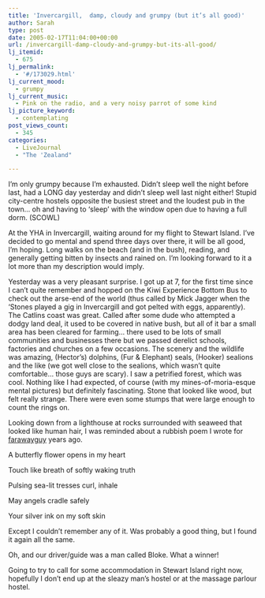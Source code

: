 ```yaml
---
title: 'Invercargill,  damp, cloudy and grumpy (but it’s all good)'
author: Sarah
type: post
date: 2005-02-17T11:04:00+00:00
url: /invercargill-damp-cloudy-and-grumpy-but-its-all-good/
lj_itemid:
  - 675
lj_permalink:
  - '#/173029.html'
lj_current_mood:
  - grumpy
lj_current_music:
  - Pink on the radio, and a very noisy parrot of some kind
lj_picture_keyword:
  - contemplating
post_views_count:
  - 345
categories:
  - LiveJournal
  - "The 'Zealand"

---
```

I&#8217;m only grumpy because I&#8217;m exhausted. Didn&#8217;t sleep well the night before last, had a LONG day yesterday and didn&#8217;t sleep well last night either! Stupid city-centre hostels opposite the busiest street and the loudest pub in the town&#8230; oh and having to &#8216;sleep&#8217; with the window open due to having a full dorm. (SCOWL)
  
At the YHA in Invercargill, waiting around for my flight to Stewart Island. I&#8217;ve decided to go mental and spend three days over there, it will be all good, I&#8217;m hoping. Long walks on the beach (and in the bush), reading, and generally getting bitten by insects and rained on. I&#8217;m looking forward to it a lot more than my description would imply.
  
Yesterday was a very pleasant surprise. I got up at 7, for the first time since I can&#8217;t quite remember and hopped on the Kiwi Experience Bottom Bus to check out the arse-end of the world (thus called by Mick Jagger when the &#8216;Stones played a gig in Invercargill and got pelted with eggs, apparently). The Catlins coast was great. Called after some dude who attempted a dodgy land deal, it used to be covered in native bush, but all of it bar a small area has been cleared for farming&#8230; there used to be lots of small communities and businesses there but we passed derelict schools, factories and churches on a few occasions. The scenery and the wildlife was amazing, (Hector&#8217;s) dolphins, (Fur & Elephant) seals, (Hooker) sealions and the like (we got well close to the sealions, which wasn&#8217;t quite comfortable&#8230; those guys are scary). I saw a petrified forest, which was cool. Nothing like I had expected, of course (with my mines-of-moria-esque mental pictures) but definitely fascinating. Stone that looked like wood, but felt really strange. There were even some stumps that were large enough to count the rings on.
  
Looking down from a lighthouse at rocks surrounded with seaweed that looked like human hair, I was reminded about a rubbish poem I wrote for [farawayguy][1] years ago.
  
<!--more mawkish-->A butterfly flower opens in my heart


  
Touch like breath of softly waking truth
  
Pulsing sea-lit tresses curl, inhale
  
May angels cradle safely
  
Your silver ink on my soft skin
  
Except I couldn&#8217;t remember any of it. Was probably a good thing, but I found it again all the same.
  
Oh, and our driver/guide was a man called Bloke. What a winner!
  
Going to try to call for some accommodation in Stewart Island right now, hopefully I don&#8217;t end up at the sleazy man&#8217;s hostel or at the massage parlour hostel.

 [1]: http://www.magpieindustries.org
